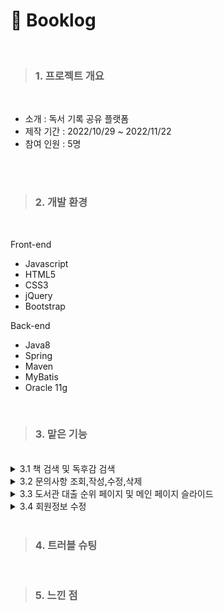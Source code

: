 # :orange_book: Booklog
<br>

> ### 1. 프로젝트 개요 
<br>

  * 소개 : 독서 기록 공유 플랫폼 <br>
  * 제작 기간 : 2022/10/29 ~ 2022/11/22 <br>
  * 참여 인원 : 5명 <br>
  
<br>
<br>

> ### 2. 개발 환경
<br>

 Front-end
 * Javascript
 * HTML5
 * CSS3
 * jQuery
 * Bootstrap
 
  Back-end
 * Java8
 * Spring
 * Maven
 * MyBatis
 * Oracle 11g
 <br>
 
 > ### 3. 맡은 기능
  <br>
 
<details>
<summary style="cursor : pointer;">3.1  책 검색 및 독후감 검색</summary>
<br>

 
  + **책 검색 기능** <br>
    * 
  
</details>


<details>
<summary style="cursor : pointer;">3.2  문의사항 조회,작성,수정,삭제 </summary>

자세한 내용
</details>


<details>
<summary style="cursor : pointer;">3.3  도서관 대출 순위 페이지 및 메인 페이지 슬라이드 </summary>

자세한 내용
</details>


<details>
<summary style="cursor : pointer;">3.4  회원정보 수정</summary>

자세한 내용
</details>


<br>

 > ### 4. 트러블 슈팅
 <br>
 
  > ### 5. 느낀 점
 
 
